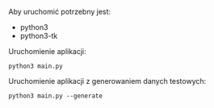 Aby uruchomić potrzebny jest:

- python3
- python3-tk

Uruchomienie aplikacji:

`python3 main.py`

Uruchomienie aplikacji z generowaniem danych testowych:

`python3 main.py --generate`
